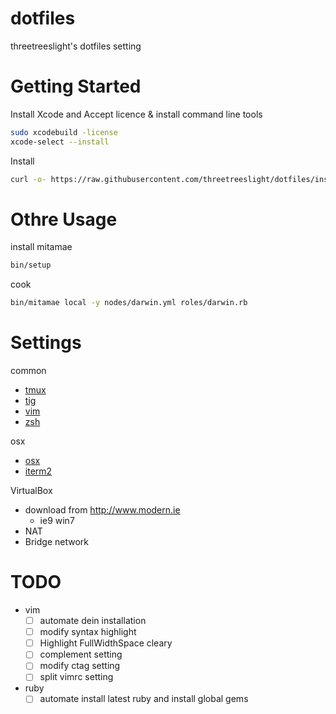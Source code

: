 # dotfiles

threetreeslight's dotfiles setting

# Getting Started

Install Xcode and Accept licence & install command line tools

```bash
sudo xcodebuild -license
xcode-select --install
```

Install

```bash
curl -o- https://raw.githubusercontent.com/threetreeslight/dotfiles/install | bash
```

# Othre Usage

install mitamae

```bash
bin/setup
```

cook

```bash
bin/mitamae local -y nodes/darwin.yml roles/darwin.rb
```

# Settings

common
- [tmux](docs/tmux.md)
- [tig](docs/tig.md)
- [vim](docs/vim.md)
- [zsh](docs/zsh.md)

osx
- [osx](docs/osx.md)
- [iterm2](docs/iterm2.md)

VirtualBox

- download from <http://www.modern.ie>
  - ie9 win7
- NAT
- Bridge network

# TODO

- vim
  - [ ] automate dein installation
  - [ ] modify syntax highlight
  - [ ] Highlight FullWidthSpace cleary
  - [ ] complement setting
  - [ ] modify ctag setting
  - [ ] split vimrc setting
- ruby
  - [ ] automate install latest ruby and install global gems
